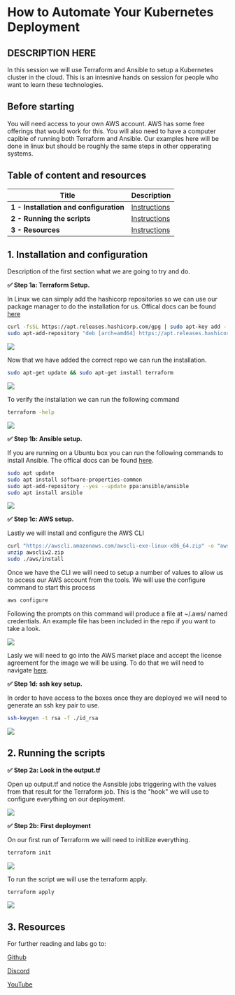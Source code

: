 # How to Automate Your Kubernetes Deployment

##  DESCRIPTION HERE
In this session we will use Terraform and Ansible to setup a Kubernetes cluster in the cloud.  This is an intesnive hands on session for people who want to learn these technologies.

## Before starting
You will need access to your own AWS account.  AWS has some free offerings that would work for this.  You will also need to have a computer capible of running both Terraform and Ansible.  Our examples here will be done in linux but should be roughly the same steps in other opperating systems.  

## Table of content and resources

| Title  | Description
|---|---|
| **1 - Installation and configuration** | [Instructions](#1-Installation-and-configuration)  |
| **2 - Running the scripts** | [Instructions](#2-Running-the-scripts)  |
| **3 - Resources** | [Instructions](#3-Resources)  |

## 1. Installation and configuration

Description of the first section what we are going to try and do.

**✅ Step 1a: Terraform Setup.** 

In Linux we can simply add the hashicorp repositories so we can use our package manager to do the installation for us.  Offical docs can be found [here](https://learn.hashicorp.com/tutorials/terraform/install-cli?in=terraform/aws-get-started)

```bash 
curl -fsSL https://apt.releases.hashicorp.com/gpg | sudo apt-key add -
sudo apt-add-repository "deb [arch=amd64] https://apt.releases.hashicorp.com $(lsb_release -cs) main"
```

<img src="https://user-images.githubusercontent.com/blah/blahblah.png" width=“700” />

Now that we have added the correct repo we can run the installation.

```bash
sudo apt-get update && sudo apt-get install terraform
```

<img src="https://user-images.githubusercontent.com/blah/blahblah.png" width=“700” />

To verify the installation we can run the following command

```bash 
terraform -help
```
<img src="https://user-images.githubusercontent.com/blah/blahblah.png" width=“700” />

**✅ Step 1b: Ansible setup.** 

If you are running on a Ubuntu box you can run the following commands to install Ansible. The offical docs can be found [here](https://docs.ansible.com/ansible/latest/installation_guide/intro_installation.html#prerequisites-installing-pip).

```bash
sudo apt update
sudo apt install software-properties-common
sudo apt-add-repository --yes --update ppa:ansible/ansible
sudo apt install ansible
```

<img src="https://user-images.githubusercontent.com/blah/blahblah.png" width=“700” />

**✅ Step 1c: AWS setup.** 

Lastly we will install and configure the AWS CLI

```bash
curl "https://awscli.amazonaws.com/awscli-exe-linux-x86_64.zip" -o "awscliv2.zip"
unzip awscliv2.zip
sudo ./aws/install
```

Once we have the CLI we will need to setup a number of values to allow us to access our AWS account from the tools.  We will use the configure command to start this process

```bash
aws configure
```

Following the prompts on this command will produce a file at ~/.aws/ named credentials.  An example file has been included in the repo if you want to take a look.

<img src="https://user-images.githubusercontent.com/blah/blahblah.png" width=“700” />

Lasly we will need to go into the AWS market place and accept the license agreement for the image we will be using.  To do that we will need to navigate [here](https://aws.amazon.com/marketplace/pp?sku=47k9ia2igxpcce2bzo8u3kj03).


**✅ Step 1d: ssh key setup.** 

In order to have access to the boxes once they are deployed we will need to generate an ssh key pair to use. 

```bash
ssh-keygen -t rsa -f ./id_rsa
```

<img src="https://user-images.githubusercontent.com/blah/blahblah.png" width=“700” />

## 2. Running the scripts

**✅ Step 2a: Look in the output.tf** 

Open up output.tf and notice the Asnsible jobs triggering with the values from that result for the Terraform job.  This is the "hook" we will use to configure everything on our deployment. 

<img src="https://user-images.githubusercontent.com/blah/blahblah.png" width=“700” />

**✅ Step 2b: First deployment** 

On our first run of Terraform we will need to initilize everything. 

```bash 
terraform init
```

<img src="https://user-images.githubusercontent.com/blah/blahblah.png" width=“700” />

To run the script we will use the terraform apply.

```bash 
terraform apply
```

<img src="https://user-images.githubusercontent.com/blah/blahblah.png" width=“700” />

## 3. Resources
For further reading and labs go to: 

[Github](https://github.com/MayaLearning) 

[Discord](https://discord.gg/kkDTVQwJSN) 

[YouTube](https://www.youtube.com/channel/UCesdrOv6jbT8WyShLgAjoIw) 
